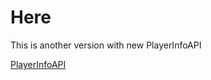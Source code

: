 # Here
This is another version with new PlayerInfoAPI

[PlayerInfoAPI](https://github.com/TISUnion/PlayerInfoAPI)
